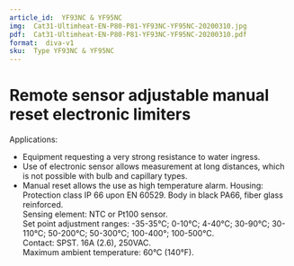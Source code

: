 ```yaml
---
article_id:  YF93NC & YF95NC
img:  Cat31-Ultimheat-EN-P80-P81-YF93NC-YF95NC-20200310.jpg
pdf:  Cat31-Ultimheat-EN-P80-P81-YF93NC-YF95NC-20200310.pdf
format:  diva-v1
sku:  Type YF93NC & YF95NC
---
```

# Remote sensor adjustable manual reset electronic limiters

Applications:
- Equipment requesting a very strong resistance to water ingress.
- Use of electronic sensor allows measurement at long distances, which is not possible with bulb and capillary types.
- Manual reset allows the use as high temperature alarm.
Housing: Protection class IP 66 upon EN 60529. Body in black PA66, fiber glass reinforced.  
Sensing element: NTC or Pt100 sensor.  
Set point adjustment ranges: -35-35°C; 0-10°C; 4-40°C; 30-90°C; 30-110°C; 50-200°C; 50-300°C; 100-400°; 100-500°C.  
Contact: SPST. 16A (2.6), 250VAC.  
Maximum ambient temperature: 60°C (140°F).  

